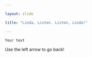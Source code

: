 ```yaml
---

layout: slide

title: "Linda, Listen. Listen, Linda!"

---
```


    Your text
Use the left arrow to go back!
